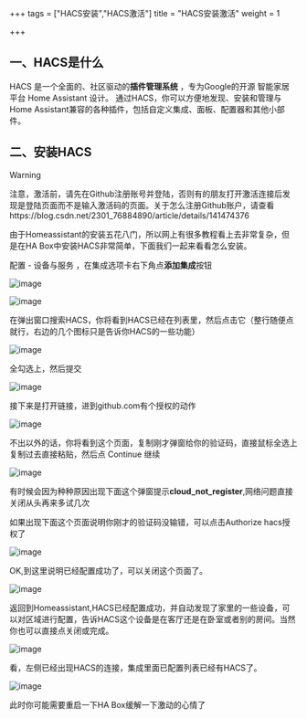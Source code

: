 +++
tags = ["HACS安装","HACS激活"]
title = "HACS安装激活"
weight = 1

+++

## 一、HACS是什么

HACS 是一个全面的、社区驱动的**插件管理系统** ，专为Google的开源 智能家居 平台 Home Assistant 设计。 通过HACS，你可以方便地发现、安装和管理与Home Assistant兼容的各种插件，包括自定义集成、面板、配置器和其他小部件。

## 二、安装HACS

> [!WARNING]
>
> 注意，激活前，请先在Github注册账号并登陆，否则有的朋友打开激活连接后发现是登陆页面而不是输入激活码的页面。关于怎么注册Github账户，请查看https://blog.csdn.net/2301_76884890/article/details/141474376



由于Homeassistant的安装五花八门，所以网上有很多教程看上去非常复杂，但是在HA Box中安装HACS非常简单，下面我们一起来看看怎么安装。

配置 - 设备与服务 ，在集成选项卡右下角点**添加集成**按钮

![image](https://pic.456766.xyz/typora/646e80ca68cea28649631171ebf4b080391deba2.jpeg)





![image](https://pic.456766.xyz/typora/7f8475698172de98cb56982a9863f0dacdef74f3.jpeg)





在弹出窗口搜索HACS，你将看到HACS已经在列表里，然后点击它（整行随便点就行，右边的几个图标只是告诉你HACS的一些功能）

![image](https://pic.456766.xyz/typora/7ef42a94fe5db252b248df68d3b63a40a7c8f5b9.jpeg)





全勾选上，然后提交

![image](https://pic.456766.xyz/typora/ee51e28640e1ccf768c04cec998f9325200c7452.jpeg)





接下来是打开链接，进到github.com有个授权的动作

![image](https://pic.456766.xyz/typora/d6a02518146386e9793c52f4200598aa7e8e9a6d.jpeg)





不出以外的话，你将看到这个页面，复制刚才弹窗给你的验证码，直接鼠标全选上复制过去直接粘贴，然后点 Continue 继续

![image](https://pic.456766.xyz/typora/096b8d5fab1cbb4372edccd400f22dbf5b22579c.png)





有时候会因为种种原因出现下面这个弹窗提示**cloud_not_register**,网络问题直接关闭从头再来多试几次



如果出现下面这个页面说明你刚才的验证码没输错，可以点击Authorize hacs授权了

![image](https://pic.456766.xyz/typora/f0c8d06fa2176e0832ba8532c56e1b013a2499e7.jpeg)





OK,到这里说明已经配置成功了，可以关闭这个页面了。

![image](https://pic.456766.xyz/typora/a7f6b1024805fa524a0d85d853081d3c184facda.png)





返回到Homeassistant,HACS已经配置成功，并自动发现了家里的一些设备，可以对区域进行配置，告诉HACS这个设备是在客厅还是在卧室或者别的房间。当然你也可以直接点关闭或完成。

![image](https://pic.456766.xyz/typora/eabec53c489ed0f40401fe3d59537fbed6f7d9ec.png)





看，左侧已经出现HACS的连接，集成里面已配置列表已经有HACS了。

![image](https://pic.456766.xyz/typora/d2c535214811638b31d0ebea7cf29975b2ca6e11.jpeg)





此时你可能需要重启一下HA Box缓解一下激动的心情了
